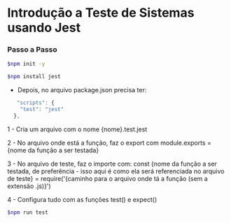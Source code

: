 # Introdução a Teste de Sistemas usando Jest

### Passo a Passo

```bash
$npm init -y
```
```bash
$npm install jest
```

- Depois, no arquivo package.json precisa ter:
```javascript
   "scripts": {
    "test": "jest"
  },
```

1 - Cria um arquivo com o nome {nome}.test.jest

2 - No arquivo onde está a função, faz o export com module.exports = {nome da função a ser testada}

3 - No arquivo de teste, faz o importe com: const {nome da função a ser testada, de preferência - isso aqui é como ela será referenciada no arquivo de teste} = require('{caminho para o arquivo onde tá a função (sem a extensão .js)}')

4 - Configura tudo com as funções test() e expect()

```bash
$npm run test

